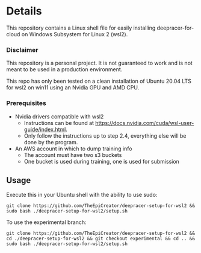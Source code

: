 # Details
This repository contains a Linux shell file for easily installing deepracer-for-cloud on Windows Subsystem for Linux 2 (wsl2).

### Disclaimer
This repository is a personal project. It is not guaranteed to work and is not meant to be used in a production environment.

This repo has only been tested on a clean installation of Ubuntu 20.04 LTS for wsl2 on win11 using an Nvidia GPU and AMD CPU.
### Prerequisites
- Nvidia drivers compatible with wsl2
	- Instructions can be found at https://docs.nvidia.com/cuda/wsl-user-guide/index.html.
	- Only follow the instructions up to step 2.4, everything else will be done by the program.
- An AWS account in which to dump training info
	- The account must have two s3 buckets
	- One bucket is used during training, one is used for submission
	
## Usage
Execute this in your Ubuntu shell with the ability to use sudo:

	git clone https://github.com/TheEpiCreator/deepracer-setup-for-wsl2 && sudo bash ./deepracer-setup-for-wsl2/setup.sh

To use the experimental branch:

	git clone https://github.com/TheEpiCreator/deepracer-setup-for-wsl2 && cd ./deepracer-setup-for-wsl2 && git checkout experimental && cd .. && sudo bash ./deepracer-setup-for-wsl2/setup.sh